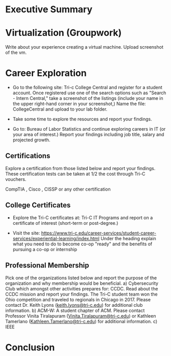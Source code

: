  # Executive Summary
 
 # Virtualization (Groupwork)
 
 Write about your experience creating a virtual machine. Upload screenshot of the vm.
 
 # Career Exploration
 
 * Go to the following site: Tri-c College Central and register for a student account. Once registered use one of the search options such as "Search - Intern Central," 
 take a screenshot of the listings (include your name in the upper right-hand corner in your screenshot,) 
 Name the file: CollegeCentral and upload to your lab folder. 
 
 * Take some time to explore the resources and report your findings. 
 
 * Go to: Bureau of Labor Statistics and continue exploring careers in IT (or your area of interest.)
  Report your findings including job title, salary and projected growth.

## Certifications
Explore a certification from those listed below and report your findings. 
These certification tests can be taken at 1/2 the cost through Tri-C vouchers. 

CompTIA , Cisco , CISSP or any other certification

## College Certificates
* Explore the Tri-C certificates at: Tri-C IT Programs and report on a certificate of interest (short-term or post-degree.) 

* Visit the site: https://www.tri-c.edu/career-services/student-career-services/experiential-learning/index.html
Under the heading explain what you need to do to become co-op "ready" and the benefits of pursuing a co-op or internship

## Professional Membership
Pick one of the organizations listed below and report the purpose of the organization and why membership would be beneficial. 
a) Cybersecurity Club which amongst other activities prepares for: CCDC.  Read about the CCDC mission and report your findings.  The Tri-C student team won the Ohio competition and traveled to regionals in Chicago in 2017.  Please contact Dr. Keith Lyons (keith.lyons@tri-c.edu) for additional club information. 
b) ACM-W: A student chapter of ACM. Please contact Professor Vinita Tiralapuram (Vinita.Tiralapuram@tri-c.edu) or Kathleen Tamerlano (Kathleen.Tamerlano@tri-c.edu) for additional information. 
c) IEEE   

# Conclusion
